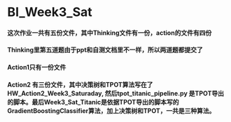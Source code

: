 # BI_Week3_Sat
#### 这次作业一共有五份文件，其中Thinking文件有一份，action的文件有四份
#### Thinking里第五道题由于ppt和自测文档里不一样，所以两道题都提交了
#### Action1只有一份文件
#### Action2 有三份文件，其中决策树和TPOT算法写在了HW_Action2_Week3_Saturaday, 然后tpot_titanic_pipeline.py 是TPOT导出的脚本。最后Week3_Sat_Titanic是依据TPOT导出的脚本写的GradientBoostingClassifier算法，加上决策树和TPOT，一共是三种算法。

